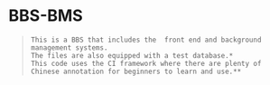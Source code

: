 # BBS-BMS
>     This is a BBS that includes the  front end and background management systems.
>     The files are also equipped with a test database.*
>     This code uses the CI framework where there are plenty of Chinese annotation for beginners to learn and use.**
